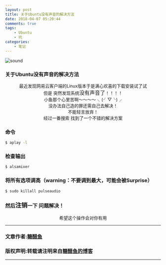 ```yaml
---
layout: post
title: 关于Ubuntu没有声音的解决方法
date: 2018-04-07 05:20:44
comments: true
tags:
    - Ubuntu
    - 坑
categories:
    - 笔记
---
```


![sound](https://ws1.sinaimg.cn/large/006tNbRwly1fwbm6111f5j30jv0byaby.jpg)

### 关于Ubuntu没有声音的解决方法

<!-- more -->

<center>最近发现网易云客户端的Linux版本于是满心欢喜的下载安装试了试</center>

<center>但是 突然发现系统<big>没有声音了</big>！！！！</center>

<center>小鱼那个心里苦啊～～～～    ╮(╯▽╰)╭    </center>

<center>没办法自己造的罪还需自己去解决！</center>

<center>不能轻言放弃！</center>

<center>经过一番搜索 找到了一个不错的解决方案</center>

### 命令

``` bash
$ aplay -l
```
### 检查输出

``` bash
$ alsamixer
```
### 将所有选项调高（warning：不要调到最大，可能会被Surprise）
``` bash
$ sudo killall pulseaudio
```
### 然后<big>注销</big>一下  问题解决！
<center>希望这个操作会对你有用</center>


---
### 文章作者:[糖醋鱼](http://zzutcy.top)

### 版权声明:转载请注明来自[糖醋鱼的博客](http://zzutcy.top)
---